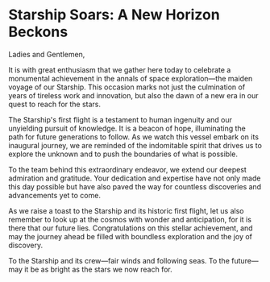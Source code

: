 # Starship Soars: A New Horizon Beckons

Ladies and Gentlemen,

It is with great enthusiasm that we gather here today to celebrate a monumental achievement in the annals of space exploration—the maiden voyage of our Starship. This occasion marks not just the culmination of years of tireless work and innovation, but also the dawn of a new era in our quest to reach for the stars.

The Starship's first flight is a testament to human ingenuity and our unyielding pursuit of knowledge. It is a beacon of hope, illuminating the path for future generations to follow. As we watch this vessel embark on its inaugural journey, we are reminded of the indomitable spirit that drives us to explore the unknown and to push the boundaries of what is possible.

To the team behind this extraordinary endeavor, we extend our deepest admiration and gratitude. Your dedication and expertise have not only made this day possible but have also paved the way for countless discoveries and advancements yet to come.

As we raise a toast to the Starship and its historic first flight, let us also remember to look up at the cosmos with wonder and anticipation, for it is there that our future lies. Congratulations on this stellar achievement, and may the journey ahead be filled with boundless exploration and the joy of discovery.

To the Starship and its crew—fair winds and following seas. To the future—may it be as bright as the stars we now reach for.
